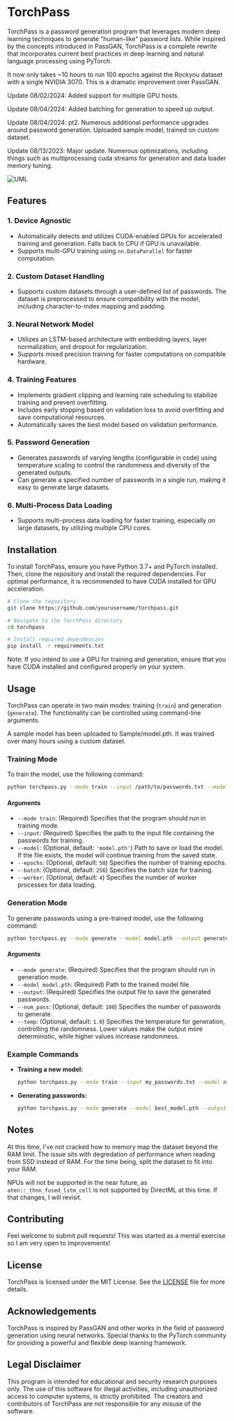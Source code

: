 
# TorchPass

TorchPass is a password generation program that leverages modern deep learning techniques to generate "human-like" password lists. While inspired by the concepts introduced in PassGAN, TorchPass is a complete rewrite that incorporates current best practices in deep learning and natural language processing using PyTorch.

It now only takes ~10 hours to run 100 epochs against the Rockyou dataset with a single NVIDIA 3070. This is a dramatic improvement over PassGAN.

Update 08/02/2024: Added support for multiple GPU hosts.

Update 08/04/2024: Added batching for generation to speed up output.

Update 08/04/2024: pt2. Numerous additional performance upgrades around password generation. Uploaded sample model, trained on custom dataset.

Update 08/13/2023: Major update. Numerous optimizations, including things such as multiprocessing cuda streams for generation and data loader memory tuning. 


![UML](https://github.com/user-attachments/assets/849fadc0-0775-42b3-82db-830c4c5a4c30)


## Features

### 1. **Device Agnostic**
   - Automatically detects and utilizes CUDA-enabled GPUs for accelerated training and generation. Falls back to CPU if GPU is unavailable.
   - Supports multi-GPU training using `nn.DataParallel` for faster computation.

### 2. **Custom Dataset Handling**
   - Supports custom datasets through a user-defined list of passwords. The dataset is preprocessed to ensure compatibility with the model, including character-to-index mapping and padding.

### 3. **Neural Network Model**
   - Utilizes an LSTM-based architecture with embedding layers, layer normalization, and dropout for regularization.
   - Supports mixed precision training for faster computations on compatible hardware.

### 4. **Training Features**
   - Implements gradient clipping and learning rate scheduling to stabilize training and prevent overfitting.
   - Includes early stopping based on validation loss to avoid overfitting and save computational resources.
   - Automatically saves the best model based on validation performance.

### 5. **Password Generation**
   - Generates passwords of varying lengths (configurable in code) using temperature scaling to control the randomness and diversity of the generated outputs.
   - Can generate a specified number of passwords in a single run, making it easy to generate large datasets.

### 6. **Multi-Process Data Loading**
   - Supports multi-process data loading for faster training, especially on large datasets, by utilizing multiple CPU cores.

## Installation

To install TorchPass, ensure you have Python 3.7+ and PyTorch installed. Then, clone the repository and install the required dependencies. For optimal performance, it is recommended to have CUDA installed for GPU acceleration.

```bash
# Clone the repository
git clone https://github.com/yourusername/torchpass.git

# Navigate to the TorchPass directory
cd torchpass

# Install required dependencies
pip install -r requirements.txt
```

Note: If you intend to use a GPU for training and generation, ensure that you have CUDA installed and configured properly on your system.

## Usage

TorchPass can operate in two main modes: training (`train`) and generation (`generate`). The functionality can be controlled using command-line arguments.

A sample model has been uploaded to Sample/model.pth. It was trained over many hours using a custom dataset.

### Training Mode

To train the model, use the following command:

```bash
python torchpass.py --mode train --input /path/to/passwords.txt --model model.pth --epochs 50 --batch 256 --workers 4
```

#### Arguments

- `--mode train`: (Required) Specifies that the program should run in training mode.
- `--input`: (Required) Specifies the path to the input file containing the passwords for training.
- `--model`: (Optional, default: `'model.pth'`) Path to save or load the model. If the file exists, the model will continue training from the saved state.
- `--epochs`: (Optional, default: `50`) Specifies the number of training epochs.
- `--batch`: (Optional, default: `256`) Specifies the batch size for training.
- `--worker`: (Optional, default: `4`) Specifies the number of worker processes for data loading.

### Generation Mode

To generate passwords using a pre-trained model, use the following command:

```bash
python torchpass.py --mode generate --model model.pth --output generated_passwords.txt --num_pass 100 --temp 1.0
```

#### Arguments

- `--mode generate`: (Required) Specifies that the program should run in generation mode.
- `--model model.pth`: (Required) Path to the trained model file.
- `--output`: (Required) Specifies the output file to save the generated passwords.
- `--num_pass`: (Optional, default: `100`) Specifies the number of passwords to generate.
- `--temp`: (Optional, default: `1.0`) Specifies the temperature for generation, controlling the randomness. Lower values make the output more deterministic, while higher values increase randomness.

### Example Commands

- **Training a new model:**
  ```bash
  python torchpass.py --mode train --input my_passwords.txt --model new_model.pth --epochs 30 --batch 128 --workers 2
  ```

- **Generating passwords:**
  ```bash
  python torchpass.py --mode generate --model best_model.pth --output my_generated_passwords.txt --num_pass 200 --temp 0.8
  ```

## Notes
At this time, I've not cracked how to memory map the dataset beyond the RAM limit. The issue sits with degredation of performance when reading from SSD instead of RAM. For the time being, split the dataset to fit into your RAM.

NPUs will not be supported in the near future, as ```aten::_thnn_fused_lstm_cell``` is not supported by DirectML at this time. If that changes, I will revisit.

## Contributing
Feel welcome to submit pull requests! This was started as a mental exercise so I am very open to improvements!

## License

TorchPass is licensed under the MIT License. See the [LICENSE](LICENSE) file for more details.

## Acknowledgements

TorchPass is inspired by PassGAN and other works in the field of password generation using neural networks. Special thanks to the PyTorch community for providing a powerful and flexible deep learning framework.

## Legal Disclaimer

This program is intended for educational and security research purposes only. The use of this software for illegal activities, including unauthorized access to computer systems, is strictly prohibited. The creators and contributors of TorchPass are not responsible for any misuse of the software.
